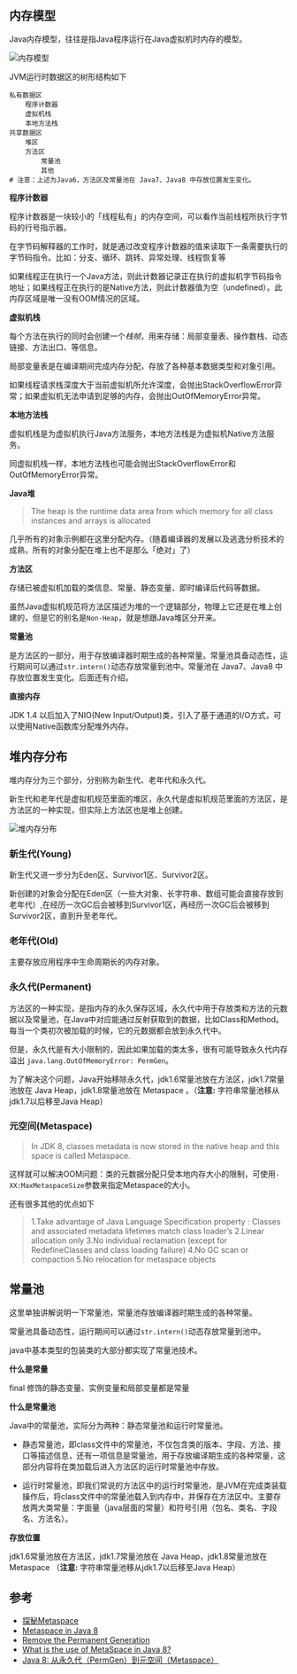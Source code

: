 ## 内存模型

Java内存模型，往往是指Java程序运行在Java虚拟机时内存的模型。

![内存模型](https://wangyuchao.oss-cn-beijing.aliyuncs.com/blog/program/jvm-01.png)

JVM运行时数据区的树形结构如下

```
私有数据区
    程序计数器
    虚拟机栈
    本地方法栈
共享数据区
    堆区
    方法区
        常量池
        其他
# 注意：上述为Java6，方法区及常量池在 Java7、Java8 中存放位置发生变化。
```

**程序计数器**

程序计数器是一块较小的「线程私有」的内存空间，可以看作当前线程所执行字节码的行号指示器。

在字节码解释器的工作时，就是通过改变程序计数器的值来读取下一条需要执行的字节码指令。比如：分支、循环、跳转、异常处理、线程恢复等

如果线程正在执行一个Java方法，则此计数器记录正在执行的虚拟机字节码指令地址；如果线程正在执行的是Native方法，则此计数器值为空（undefined）。此内存区域是唯一没有OOM情况的区域。

**虚拟机栈**

每个方法在执行的同时会创建一个*栈帧*，用来存储：局部变量表、操作数栈、动态链接、方法出口、等信息。

局部变量表是在编译期间完成内存分配，存放了各种基本数据类型和对象引用。

如果线程请求栈深度大于当前虚拟机所允许深度，会抛出StackOverflowError异常；如果虚拟机无法申请到足够的内存，会抛出OutOfMemoryError异常。

**本地方法栈**

虚拟机栈是为虚拟机执行Java方法服务，本地方法栈是为虚拟机Native方法服务。

同虚拟机栈一样，本地方法栈也可能会抛出StackOverflowError和OutOfMemoryError异常。

**Java堆**

> The heap is the runtime data area from which memory for all class instances and arrays is allocated

几乎所有的对象示例都在这里分配内存。（随着编译器的发展以及逃逸分析技术的成熟，所有的对象分配在堆上也不是那么「绝对」了）

**方法区**

存储已被虚拟机加载的类信息、常量、静态变量、即时编译后代码等数据。

虽然Java虚拟机规范将方法区描述为堆的一个逻辑部分，物理上它还是在堆上创建的，但是它的别名是`Non-Heap`，就是想跟Java堆区分开来。

**常量池**

是方法区的一部分，用于存放编译器时期生成的各种常量。常量池具备动态性，运行期间可以通过`str.intern()`动态存放常量到池中。常量池在 Java7、Java8 中存放位置发生变化。后面还有介绍。

**直接内存**

JDK 1.4 以后加入了NIO(New Input/Output)类，引入了基于通道的I/O方式，可以使用Native函数库分配堆外内存。

## 堆内存分布

堆内存分为三个部分，分别称为新生代、老年代和永久代。

新生代和老年代是虚拟机规范里面的堆区，永久代是虚拟机规范里面的方法区，是方法区的一种实现，但实际上方法区也是堆上创建。

![堆内存分布](https://wangyuchao.oss-cn-beijing.aliyuncs.com/blog/program/jvm-02.png)

### 新生代(Young)

新生代又进一步分为Eden区、Survivor1区、Survivor2区。

新创建的对象会分配在Eden区（一些大对象、长字符串、数组可能会直接存放到老年代）,在经历一次GC后会被移到Survivor1区，再经历一次GC后会被移到Survivor2区，直到升至老年代。

### 老年代(Old)

主要存放应用程序中生命周期长的内存对象。

### 永久代(Permanent)

方法区的一种实现，是指内存的永久保存区域，永久代中用于存放类和方法的元数据以及常量池，在Java中对应能通过反射获取到的数据，比如Class和Method。每当一个类初次被加载的时候，它的元数据都会放到永久代中。

但是，永久代是有大小限制的，因此如果加载的类太多，很有可能导致永久代内存溢出 `java.lang.OutOfMemoryError: PermGen`。

为了解决这个问题，Java开始移除永久代，jdk1.6常量池放在方法区，jdk1.7常量池放在 Java Heap，jdk1.8常量池放在 Metaspace 。（**注意:** 字符串常量池移从jdk1.7以后移至Java Heap）

### 元空间(Metaspace)

> In JDK 8, classes metadata is now stored in the native heap and this space is called Metaspace.

这样就可以解决OOM问题：类的元数据分配只受本地内存大小的限制，可使用`-XX:MaxMetaspaceSize`参数来指定Metaspace的大小。

还有很多其他的优点如下

> 1.Take advantage of Java Language Specification property : Classes and associated metadata lifetimes match class loader’s
  2.Linear allocation only
  3.No individual reclamation (except for RedefineClasses and class loading failure)
  4.No GC scan or compaction
  5.No relocation for metaspace objects
  
## 常量池

这里单独讲解说明一下常量池，常量池存放编译器时期生成的各种常量。

常量池具备动态性，运行期间可以通过`str.intern()`动态存放常量到池中。

java中基本类型的包装类的大部分都实现了常量池技术。

**什么是常量**

final 修饰的静态变量、实例变量和局部变量都是常量

**什么是常量池**

Java中的常量池，实际分为两种：静态常量池和运行时常量池。

- 静态常量池，即class文件中的常量池，不仅包含类的版本、字段、方法、接口等描述信息，还有一项信息是常量池，用于存放编译期生成的各种常量，这部分内容将在类加载后进入方法区的运行时常量池中存放。

- 运行时常量池，即我们常说的方法区中的运行时常量池，是JVM在完成类装载操作后，将class文件中的常量池载入到内存中，并保存在方法区中。主要存放两大类常量：字面量（java层面的常量）和符号引用（包名、类名、字段名、方法名）。

**存放位置**

jdk1.6常量池放在方法区，jdk1.7常量池放在 Java Heap，jdk1.8常量池放在 Metaspace （**注意:** 字符串常量池移从jdk1.7以后移至Java Heap）

## 参考

- [探秘Metaspace](http://www.sczyh30.com/posts/Java/jvm-metaspace/)
- [Metaspace in Java 8](http://java-latte.blogspot.sg/2014/03/metaspace-in-java-8.html)
- [Remove the Permanent Generation](http://openjdk.java.net/jeps/122)
- [What is the use of MetaSpace in Java 8?](http://stackoverflow.com/questions/24074164/what-is-the-use-of-metaspace-in-java-8)
- [Java 8: 从永久代（PermGen）到元空间（Metaspace）](http://blog.csdn.net/zhyhang/article/details/17246223/)
